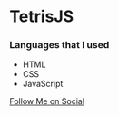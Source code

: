 # TetrisJS
 
### Languages that I used
  * HTML
  * CSS
  * JavaScript

[Follow Me on Social](https://instagram.com/itsbaturalp)
